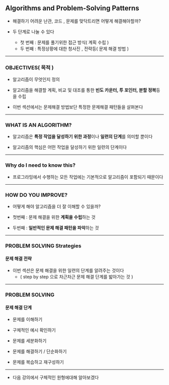 ## Algorithms and Problem-Solving Patterns

- 해결하기 어려운 난관, 코드 , 문제를 맞닥트리면 어떻게 해결해야할까?


- 두 단계로 나눌 수 있다
  - 첫 번째 : 문제를 풀기위한 접근 방식( 계획 수립 )
  - 두 번째 : 특정상황에 대한 청사진 , 전략등( 문제 해결 방법 )

---

### OBJECTIVES( 목적 )

- 알고리즘이 무엇인지 정의


- 알고리즘을 해결할 계획, 비교 및 대조를 통한 **빈도 카운터, 투 포인터, 분할 정복**등을 수립


- 이번 섹션에서는 문제해결 방법보단 특정한 문제해결 패턴들을 살펴본다

---

### WHAT IS AN ALGORITHM?

- 알고리즘은 **특정 작업을 달성하기 위한 과정**이나 **일련의 단계**를 의미할 뿐이다


- 알고리즘의 핵심은 어떤 작업을 달성하기 위한 일련의 단계이다

---

### Why do I need to know this?

- 프로그라밍에서 수행하는 모든 작업에는 기본적으로 알고리즘이 포함되기 때문이다

---

### HOW DO YOU IMPROVE?

- 어떻게 해야 알고리즘을 더 잘 이해할 수 있을까?


- 첫번째 : 문제 해결을 위한 **계획을 수립**하는 것


- 두번째 : **일반적인 문제 해결 패턴을 파악**하는 것

---

### PROBLEM SOLVING Strategies
#### 문제 해결 전략

- 이번 섹션은 문제 해결을 위한 일련의 단계를 알려주는 것이다
  - ( step by step 으로 차근차근 문제 해결 단계를 밟아가는 것 )

---

### PROBLEM SOLVING
#### 문제 해결 단계

- 문제를 이해하기


- 구체적인 예시 확인하기


- 문제를 세분화하기


- 문제를 해결하기 / 단순화하기


- 문제를 복습하고 재구성하기

---

- 다음 강의에서 구체적인 원형에대해 알아보겠다